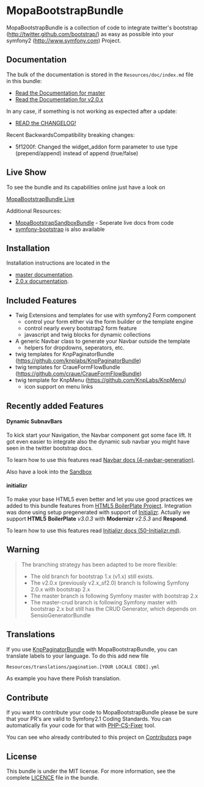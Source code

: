 MopaBootstrapBundle
===================

MopaBootstrapBundle is a collection of code to integrate twitter's bootstrap
(http://twitter.github.com/bootstrap/) as easy as possible into your symfony2
(http://www.symfony.com) Project.

Documentation
-------------

The bulk of the documentation is stored in the `Resources/doc/index.md`
file in this bundle:

* [Read the Documentation for master](https://github.com/phiamo/MopaBootstrapBundle/blob/master/Resources/doc/index.md)
* [Read the Documentation for v2.0.x](https://github.com/phiamo/MopaBootstrapBundle/blob/v2.0.x/README.md)

In any case, if something is not working as expected after a update:

* [READ the CHANGELOG!](https://github.com/phiamo/MopaBootstrapBundle/blob/master/CHANGELOG.md)

Recent BackwardsCompatibility breaking changes:

* 5f1200f: Changed the widget_addon form parameter to use type (prepend/append) instead of append (true/false)

Live Show
---------

To see the bundle and its capabilities online just have a look on

[MopaBootstrapBundle Live](http://bootstrap.mohrenweiserpartner.de/mopa/bootstrap)

Additional Resources:

*  [MopaBootstrapSandboxBundle](http://github.com/phiamo/MopaBootstrapSandboxBundle) - Seperate live docs from code
*  [symfony-bootstrap](https://github.com/phiamo/symfony-bootstrap) is also available

Installation
------------

Installation instructions are located in the

* [master documentation](https://github.com/phiamo/MopaBootstrapBundle/blob/master/Resources/doc/1-installation.md).
* [2.0.x documentation](https://github.com/phiamo/MopaBootstrapBundle/tree/v2.0.x#installation).

Included Features
-----------------

* Twig Extensions and templates for use with symfony2 Form component
  * control your form either via the form builder or the template engine
  * control nearly every bootstrap2 form feature
  * javascript and twig blocks for dynamic collections
* A generic Navbar class to generate your Navbar outside the template
  * helpers for dropdowns, seperators, etc.
* twig templates for KnpPaginatorBundle (https://github.com/knplabs/KnpPaginatorBundle)
* twig templates for CraueFormFlowBundle (https://github.com/craue/CraueFormFlowBundle)
* twig template for KnpMenu (https://github.com/KnpLabs/KnpMenu)
  * icon support on menu links

Recently added Features
-----------------------

<h4>Dynamic SubnavBars</h4>

To kick start your Navigation, the Navbar component got some face lift.
It got even easier to integrate also the dynamic sub navbar you might have seen in the twitter bootstrap docs.

To learn how to use this features read [Navbar docs (4-navbar-generation)](https://github.com/phiamo/MopaBootstrapBundle/blob/master/Resources/doc/4-navbar-generation.md).

Also have a look into the [Sandbox](http://bootstrap.mohrenweiserpartner.de/mopa/bootstrap/navbar)

<h4>initializr</h4>

To make your base HTML5 even better and let you use good practices we added
to this bundle features from [HTML5 BoilerPlate Project](http://html5boilerplate.com/).
Integration was done using setup pregenerated with support of [Initializr](http://www.initializr.com/).
Actually we support __HTML5__ __BoilerPlate__ _v3.0.3_ with __Modernizr__ _v2.5.3_ and __Respond__.

To learn how to use this features read [Initializr docs (50-Initializr.md)](https://github.com/phiamo/MopaBootstrapBundle/blob/master/Resources/doc/50-initializr.md).

Warning
-------

> The branching strategy has been adapted to be more flexible:
> * The old branch for bootstrap 1.x (v1.x) still exists.
> * The v2.0.x (previously v2.x_sf2.0) branch is following Symfony 2.0.x with bootstrap 2.x
> * The master branch is following Symfony master with bootstrap 2.x
> * The master-crud branch is following Symfony master with bootstrap 2.x but still has the CRUD Generator, which depends on SensioGeneratorBundle

Translations
------------
If you use [KnpPaginatorBundle](https://github.com/KnpLabs/KnpPaginatorBundle) with MopaBootstrapBundle, you can translate labels to your language.
To do this add new file

```sh
Resources/translations/pagination.[YOUR LOCALE CODE].yml
```

As example you have there Polish translation.

Contribute
----------
If you want to contribute your code to MopaBootstrapBundle please be sure that your PR's
are valid to Symfony2.1 Coding Standards. You can automatically fix your code for that
with [PHP-CS-Fixer](http://cs.sensiolabs.org) tool.

You can see who already contributed to this project on [Contributors](https://github.com/phiamo/MopaBootstrapBundle/contributors) page

License
-------

This bundle is under the MIT license. For more information, see the complete [LICENCE](LICENCE) file in the bundle.
